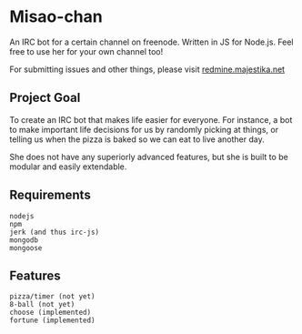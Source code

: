 # Misao-chan

An IRC bot for a certain channel on freenode. Written in JS for Node.js. Feel
free to use her for your own channel too!

For submitting issues and other things, please visit
[redmine.majestika.net](http://redmine.majestika.net/projects/misao-chan/)

## Project Goal

To create an IRC bot that makes life easier for everyone. For instance, a bot
to make important life decisions for us by randomly picking at things, or
telling us when the pizza is baked so we can eat to live another day.

She does not have any superiorly advanced features, but she is built to be
modular and easily extendable.

## Requirements

    nodejs
    npm
    jerk (and thus irc-js)
    mongodb
    mongoose 

## Features

    pizza/timer (not yet)
    8-ball (not yet)
    choose (implemented)
    fortune (implemented)
